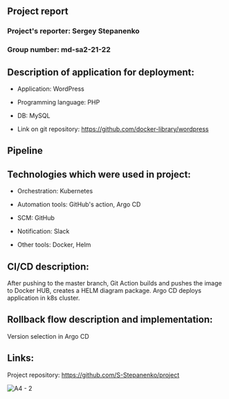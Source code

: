 ## Project report

### Project's reporter: Sergey Stepanenko

### Group number: md-sa2-21-22

## Description of application for deployment:

- Application: WordPress

- Programming language: PHP

- DB: MySQL

- Link on git repository: https://github.com/docker-library/wordpress

## Pipeline


## Technologies which were used in project:

- Orchestration: 
Kubernetes

- Automation tools:
GitHub's action, Argo CD 

- SCM:
GitHub

- Notification:
Slack

- Other tools:
 Docker, Helm

## CI/CD description:
After pushing to the master branch, Git Action builds and pushes the image to Docker HUB, creates a HELM diagram package. Argo CD deploys application in k8s cluster.

## Rollback flow description and implementation:

Version selection in Argo CD


## Links:

Project repository: https://github.com/S-Stepanenko/project

![A4 - 2](https://user-images.githubusercontent.com/49452234/194337279-ecaea975-3506-4413-b381-9807821ef965.jpg)
